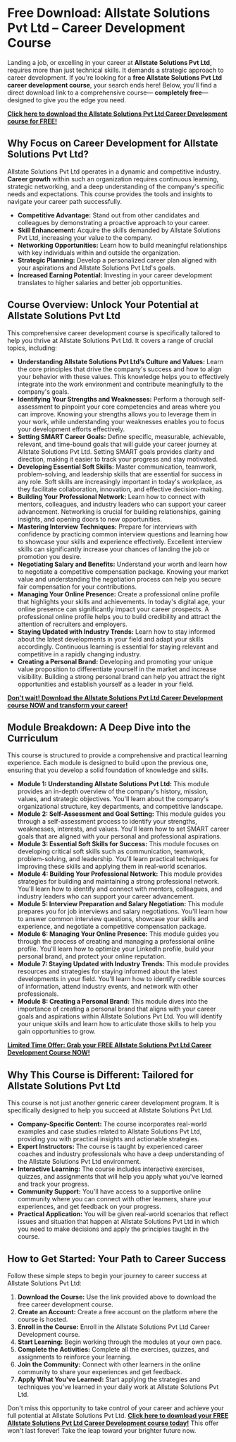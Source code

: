 # Free Download: Allstate Solutions Pvt Ltd – Career Development Course

Landing a job, or excelling in your career at **Allstate Solutions Pvt Ltd**, requires more than just technical skills. It demands a strategic approach to career development. If you're looking for a **free Allstate Solutions Pvt Ltd career development course**, your search ends here! Below, you'll find a direct download link to a comprehensive course— **completely free**— designed to give you the edge you need.

[**Click here to download the Allstate Solutions Pvt Ltd Career Development course for FREE!**](https://udemywork.com/allstate-solutions-pvt-ltd)

## Why Focus on Career Development for Allstate Solutions Pvt Ltd?

Allstate Solutions Pvt Ltd operates in a dynamic and competitive industry. **Career growth** within such an organization requires continuous learning, strategic networking, and a deep understanding of the company's specific needs and expectations. This course provides the tools and insights to navigate your career path successfully.

*   **Competitive Advantage:** Stand out from other candidates and colleagues by demonstrating a proactive approach to your career.
*   **Skill Enhancement:** Acquire the skills demanded by Allstate Solutions Pvt Ltd, increasing your value to the company.
*   **Networking Opportunities:** Learn how to build meaningful relationships with key individuals within and outside the organization.
*   **Strategic Planning:** Develop a personalized career plan aligned with your aspirations and Allstate Solutions Pvt Ltd's goals.
*   **Increased Earning Potential:** Investing in your career development translates to higher salaries and better job opportunities.

## Course Overview: Unlock Your Potential at Allstate Solutions Pvt Ltd

This comprehensive career development course is specifically tailored to help you thrive at Allstate Solutions Pvt Ltd. It covers a range of crucial topics, including:

*   **Understanding Allstate Solutions Pvt Ltd’s Culture and Values:** Learn the core principles that drive the company's success and how to align your behavior with these values. This knowledge helps you to effectively integrate into the work environment and contribute meaningfully to the company's goals.
*   **Identifying Your Strengths and Weaknesses:** Perform a thorough self-assessment to pinpoint your core competencies and areas where you can improve. Knowing your strengths allows you to leverage them in your work, while understanding your weaknesses enables you to focus your development efforts effectively.
*   **Setting SMART Career Goals:** Define specific, measurable, achievable, relevant, and time-bound goals that will guide your career journey at Allstate Solutions Pvt Ltd. Setting SMART goals provides clarity and direction, making it easier to track your progress and stay motivated.
*   **Developing Essential Soft Skills:** Master communication, teamwork, problem-solving, and leadership skills that are essential for success in any role. Soft skills are increasingly important in today's workplace, as they facilitate collaboration, innovation, and effective decision-making.
*   **Building Your Professional Network:** Learn how to connect with mentors, colleagues, and industry leaders who can support your career advancement. Networking is crucial for building relationships, gaining insights, and opening doors to new opportunities.
*   **Mastering Interview Techniques:** Prepare for interviews with confidence by practicing common interview questions and learning how to showcase your skills and experience effectively. Excellent interview skills can significantly increase your chances of landing the job or promotion you desire.
*   **Negotiating Salary and Benefits:** Understand your worth and learn how to negotiate a competitive compensation package. Knowing your market value and understanding the negotiation process can help you secure fair compensation for your contributions.
*   **Managing Your Online Presence:** Create a professional online profile that highlights your skills and achievements. In today's digital age, your online presence can significantly impact your career prospects. A professional online profile helps you to build credibility and attract the attention of recruiters and employers.
*   **Staying Updated with Industry Trends:** Learn how to stay informed about the latest developments in your field and adapt your skills accordingly. Continuous learning is essential for staying relevant and competitive in a rapidly changing industry.
*   **Creating a Personal Brand:** Developing and promoting your unique value proposition to differentiate yourself in the market and increase visibility. Building a strong personal brand can help you attract the right opportunities and establish yourself as a leader in your field.

[**Don't wait! Download the Allstate Solutions Pvt Ltd Career Development course NOW and transform your career!**](https://udemywork.com/allstate-solutions-pvt-ltd)

## Module Breakdown: A Deep Dive into the Curriculum

This course is structured to provide a comprehensive and practical learning experience. Each module is designed to build upon the previous one, ensuring that you develop a solid foundation of knowledge and skills.

*   **Module 1: Understanding Allstate Solutions Pvt Ltd:** This module provides an in-depth overview of the company's history, mission, values, and strategic objectives. You'll learn about the company's organizational structure, key departments, and competitive landscape.
*   **Module 2: Self-Assessment and Goal Setting:** This module guides you through a self-assessment process to identify your strengths, weaknesses, interests, and values. You'll learn how to set SMART career goals that are aligned with your personal and professional aspirations.
*   **Module 3: Essential Soft Skills for Success:** This module focuses on developing critical soft skills such as communication, teamwork, problem-solving, and leadership. You'll learn practical techniques for improving these skills and applying them in real-world scenarios.
*   **Module 4: Building Your Professional Network:** This module provides strategies for building and maintaining a strong professional network. You'll learn how to identify and connect with mentors, colleagues, and industry leaders who can support your career advancement.
*   **Module 5: Interview Preparation and Salary Negotiation:** This module prepares you for job interviews and salary negotiations. You'll learn how to answer common interview questions, showcase your skills and experience, and negotiate a competitive compensation package.
*   **Module 6: Managing Your Online Presence:** This module guides you through the process of creating and managing a professional online profile. You'll learn how to optimize your LinkedIn profile, build your personal brand, and protect your online reputation.
*   **Module 7: Staying Updated with Industry Trends:** This module provides resources and strategies for staying informed about the latest developments in your field. You'll learn how to identify credible sources of information, attend industry events, and network with other professionals.
*   **Module 8: Creating a Personal Brand:** This module dives into the importance of creating a personal brand that aligns with your career goals and aspirations within Allstate Solutions Pvt Ltd. You will identify your unique skills and learn how to articulate those skills to help you gain opportunities to grow.

[**Limited Time Offer: Grab your FREE Allstate Solutions Pvt Ltd Career Development Course NOW!**](https://udemywork.com/allstate-solutions-pvt-ltd)

## Why This Course is Different: Tailored for Allstate Solutions Pvt Ltd

This course is not just another generic career development program. It is specifically designed to help you succeed at Allstate Solutions Pvt Ltd.

*   **Company-Specific Content:** The course incorporates real-world examples and case studies related to Allstate Solutions Pvt Ltd, providing you with practical insights and actionable strategies.
*   **Expert Instructors:** The course is taught by experienced career coaches and industry professionals who have a deep understanding of the Allstate Solutions Pvt Ltd environment.
*   **Interactive Learning:** The course includes interactive exercises, quizzes, and assignments that will help you apply what you've learned and track your progress.
*   **Community Support:** You'll have access to a supportive online community where you can connect with other learners, share your experiences, and get feedback on your progress.
*   **Practical Application:** You will be given real-world scenarios that reflect issues and situation that happen at Allstate Solutions Pvt Ltd in which you need to make decisions and apply the principles taught in the course.

## How to Get Started: Your Path to Career Success

Follow these simple steps to begin your journey to career success at Allstate Solutions Pvt Ltd:

1.  **Download the Course:** Use the link provided above to download the free career development course.
2.  **Create an Account:** Create a free account on the platform where the course is hosted.
3.  **Enroll in the Course:** Enroll in the Allstate Solutions Pvt Ltd Career Development course.
4.  **Start Learning:** Begin working through the modules at your own pace.
5.  **Complete the Activities:** Complete all the exercises, quizzes, and assignments to reinforce your learning.
6.  **Join the Community:** Connect with other learners in the online community to share your experiences and get feedback.
7.  **Apply What You've Learned:** Start applying the strategies and techniques you've learned in your daily work at Allstate Solutions Pvt Ltd.

Don't miss this opportunity to take control of your career and achieve your full potential at Allstate Solutions Pvt Ltd. **[Click here to download your FREE Allstate Solutions Pvt Ltd Career Development course today!](https://udemywork.com/allstate-solutions-pvt-ltd)** This offer won't last forever! Take the leap toward your brighter future now.
